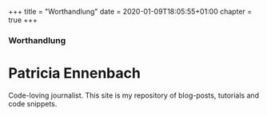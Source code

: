 +++
title = "Worthandlung"
date = 2020-01-09T18:05:55+01:00
chapter = true
+++

### Worthandlung

# Patricia Ennenbach

Code-loving journalist. This site is my repository of blog-posts, tutorials and code snippets.

